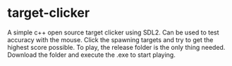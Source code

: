 # target-clicker

A simple c++ open source target clicker using SDL2. Can be used to test accuracy with the mouse. Click the spawning targets and try to get the highest score possible. To play, the release folder is the only thing needed. Download the folder and execute the .exe to start playing. 
